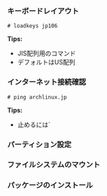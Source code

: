 ### キーボードレイアウト
```
# loadkeys jp106
```
**Tips:**
- JIS配列用のコマンド
- デフォルトはUS配列
### インターネット接続確認
```
# ping archlinux.jp
```
**Tips:**
- 止めるには`
### パーティション設定
### ファイルシステムのマウント
### パッケージのインストール
